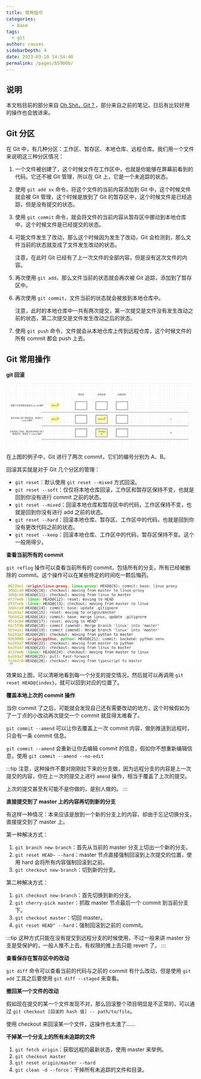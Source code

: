 ```yaml
---
title: 常用指令
categories: 
  - base
tags: 
  - git
author: causes
sidebarDepth: 4
date: 2023-03-10 14:54:40
permalink: /pages/b5900b/
---
```


## 说明

本文档目前的部分来自 [Oh Shit，Git？](https://ohshitgit.com/zh)，部分来自之前的笔记，日后有比较好用的操作也会放进来。

## Git 分区

在 Git 中，有几种分区：工作区、暂存区、本地仓库、远程仓库。我们用一个文件来说明这三种分区情况：

1. 一个文件被创建了，这个时候文件在工作区中，也就是你能够在屏幕前看到的代码。它还不被 Git 管理，所以在 Git 上，它是一个未追踪的状态。
1. 使用 `git add xx` 命令，将这个文件的当前内容添加到 Git 中，这个时候文件就会被 Git 管理，这个时候是放到了 Git 的暂存区中，这个时候文件是已经追踪，但是没有提交的状态。
1. 使用 `git commit` 命令，就会将文件的当前内容从暂存区中挪动到本地仓库中，这个时候文件是已经提交的状态。
1. 可能文件发生了改动，那么这个时候因为发生了改动，Git 会检测到，那么文件当前的状态就变成了文件发生改动的状态。

    注意，在此时 Git 已经有了上一次文件的全部内容，但是没有这次文件的内容。

1. 再次使用 `git add`，那么文件当前的状态就会再次被 Git 追踪，添加到了暂存区中。
1. 再次使用 `git commit`，文件当前的状态就会被放到本地仓库中。

    注意，此时的本地仓库中一共有两次提交，第一次提交是文件没有发生改动之前的状态，第二次提交是文件发生改动之后的状态。
1. 使用 `git push` 命令，文件就会从本地仓库上传到远程仓库，这个时候文件的所有 commit 都会 push 上去。

## Git 常用操作

**git 回滚**

![2021-08-20-11-41-02](./images/2021-08-20-11-41-02.png)

在上图的例子中，Git 进行了两次 commit，它们的编号分别为 A、B。

回滚其实就是对于 Git 几个分区的管理：

- `git reset`：默认使用 `git reset --mixed` 方式回滚。
- `git reset --soft`：仅仅将本地仓库回滚，工作区和暂存区保持不变，也就是回到你没有进行 commit 之前的状态。
- `git reset --mixed`：回滚本地仓库和暂存区中的代码，工作区保持不变，也就是回到你没有进行 add 之前的状态。
- `git reset --hard`：回滚本地仓库、暂存区、工作区中的代码，也就是回到你没有更改代码之前的状态。
- `git reset --keep`：回滚本地仓库、工作区中的代码，暂存区保持不变。这个一般用得少。


**查看当前所有的 commit**

`git reflog` 操作可以查看当前所有的 commit，包括所有的分支，所有已经被删除的 commit。这个操作可以在某些特定的时间吃一颗后悔药。

![](./images/2021-08-20-09-19-53.png)

效果如上图，可以清晰地看到每一个分支的提交情况，然后就可以再调用 `git reset HEAD@{index}`，就可以回到对应的位置了。

**覆盖本地上次的 commit 操作**

当你 commit 了之后，可能就会发现自己还有需要改动的地方，这个时候假如为了一丁点的小改动再次提交一个 commit 就显得太难看了。

`git commit --amend` 可以让你去覆盖上一次 commit 内容，做到推送到远程时，只会有一条 commit 信息。

`git commit --amend` 会重新让你去编辑 commit 的信息，假如你不想重新编辑信息，使用 `git commit --amend --no-edit`

:::tip
注意，这种操作不要对刚刚拉下来的分支做，因为远程分支的内容是上一次提交的内容，你在上一次的提交上进行 `amend` 操作，相当于覆盖了上次的提交。

上次的提交甚至有可能不是你做的，是别人做的。
:::

**直接提交到了 master 上的内容再切到新的分支**

有这样一种情况：本来应该是放到一个新的分支上的内容，却由于忘记切换分支，直接提交到了 master 上。

第一种解决方式：

1. `git branch new-branch`：首先从当前的 master 分支上切出一个新的分支。
1. `git reset HEAD~ --hard`：master 节点直接强制回滚到上次提交的位置，使用 hard 会将所有内容强制回滚到之前。
1. `git checkout new-branch`：切到新的分支。

第二种解决方式：

1. `git checkout new-branch`：首先切换到新的分支。
1. `git cherry-pick master`：抓取 master 节点最后一个 commit 到当前分支下。
1. `git checkout master`：切回 master。
1. `git reset HEAD^ --hard`：强制回滚到之前的 commit。

:::tip
这种方式只能在没有提交到远程分支的时候使用，不过一般来讲 master 分支是受保护的，一般人推不上去，有权限的推上去只能 revert 了。
:::

**查看保存在暂存区中的改动**

`git diff` 命令可以查看当前的代码与之前的 commit 有什么改动，但是使用 `git add` 工具之后要使用 `git diff --staged` 来查看。

**撤回某一个文件的改动**

假如现在提交的某一个文件发现不对，那么回滚整个项目明显是不正常的，可以通过 `git checkout [回滚的 hash 值] -- path/to/file`。

使用 checkout 来回滚某一个文件，这操作也太渣了……

**干掉某一个分支上的所有未追踪的文件**

1. `git fetch origin`：获取远程的最新状态，使用 master 来举例。
1. `git checkout master`
1. `git reset origin/master --hard`
1. `git clean -d --force`：干掉所有未追踪的文件和目录。
